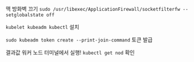 맥 방화벽 끄기
`sudo /usr/libexec/ApplicationFirewall/socketfilterfw --setglobalstate off`

`kubelet kubeadm kubectl` 설치

`sudo kubeadm token create --print-join-command` 토큰 발급

결과값 워커 노드 터미널에서 실행!
`kubectl get nod` 확인